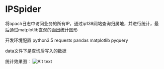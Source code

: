 # IPSpider
将apach日志中访问业务的所有IP，通过ip138网站查询归属地，并进行统计，最后通过matplotlib直观的画出统计图形

开发环境配置
python3.5
requests
pandas
matplotlib
pyquery

data文件下是查询后写入的数据

统计效果图：
![Alt text](https://github.com/Aaron11Gao/IPSpider/tree/master/data/IP统计图.png)


